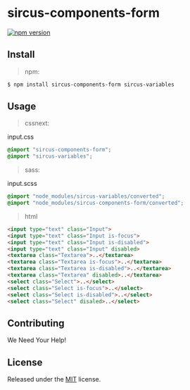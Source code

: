 # sircus-components-form

[![npm version](https://img.shields.io/npm/v/sircus-components-form.svg?style=flat)](https://www.npmjs.com/package/sircus-components-form)

## Install

> npm:

```bash
$ npm install sircus-components-form sircus-variables
```

## Usage

> cssnext:

input.css
```css
@import "sircus-components-form";
@import "sircus-variables";
```

> sass:

input.scss
```scss
@import "node_modules/sircus-variables/converted";
@import "node_modules/sircus-components-form/converted";
```


> html

```html
<input type="text" class="Input">
<input type="text" class="Input is-focus">
<input type="text" class="Input is-disabled">
<input type="text" class="Input" disabled>
<textarea class="Textarea">..</textarea>
<textarea class="Textarea is-focus">..</textarea>
<textarea class="Textarea is-disabled">..</textarea>
<textarea class="Textarea" disabled>..</textarea>
<select class="Select">..</select>
<select class="Select is-focus">..</select>
<select class="Select is-disabled">..</select>
<select class="Select" disaled>..</select>
```


## Contributing

We Need Your Help!


## License
Released under the [MIT](https://github.com/sircus/license/blob/master/LICENSE) license.

